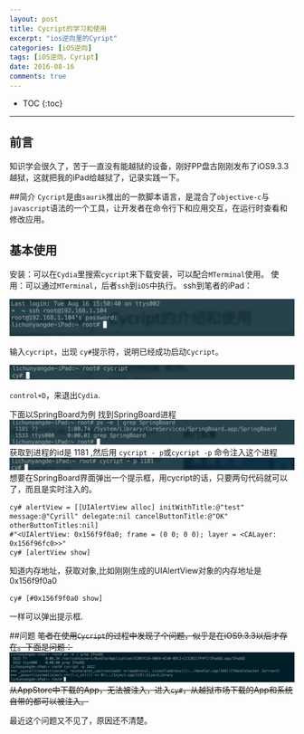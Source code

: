 ```yaml
---
layout: post
title: Cycript的学习和使用
excerpt: "ios逆向里的Cyript"
categories: [iOS逆向]
tags: [iOS逆向，Cyript]
date: 2016-08-16
comments: true
---
```


* TOC
{:toc}
---

## 前言

知识学会很久了，苦于一直没有能越狱的设备，刚好PP盘古刚刚发布了iOS9.3.3越狱，这就把我的iPad给越狱了，记录实践一下。



##简介
`Cycript`是由`saurik`推出的一款脚本语言，是混合了`objective-c`与`javascript`语法的一个工具，让开发者在命令行下和应用交互，在运行时查看和修改应用。



## 基本使用

安装：可以在`Cydia`里搜索`cycript`来下载安装，可以配合`MTerminal`使用。
使用：可以通过`MTerminal`，后者`ssh`到`iOS`中执行。
ssh到笔者的iPad：

![Snip20160816_11.png](/img/article/cycript/Snip20160816_8.png)

输入`cycript`，出现 `cy#`提示符，说明已经成功启动`Cycript`。

![Snip20160816_11.png](/img/article/cycript/Snip20160816_6.png)

`control+D`，来退出`Cydia`.

下面以SpringBoard为例
找到SpringBoard进程
![Snip20160816_11.png](/img/article/cycript/Snip20160816_9.png)
获取到进程的id是 1181 ,然后用 `cycript - p`或`cycript -p` 命令注入这个进程
![Snip20160816_11.png](/img/article/cycript/Snip20160816_10.png)
想要在SpringBoard界面弹出一个提示框，用cycript的话，只要两句代码就可以了，而且是实时注入的。

```
cy# alertView = [[UIAlertView alloc] initWithTitle:@"test" message:@"Cyrill" delegate:nil cancelButtonTitle:@"OK" otherButtonTitles:nil]
#"<UIAlertView: 0x156f9f0a0; frame = (0 0; 0 0); layer = <CALayer: 0x156f96fc0>>"
cy# [alertView show]
```
知道内存地址，获取对象,比如刚刚生成的UIAlertView对象的内存地址是 0x156f9f0a0

```
cy# [#0x156f9f0a0 show]
```
一样可以弹出提示框.




##问题
~~笔者在使用`Cycript`的过程中发现了个问题，似乎是在iOS9.3.3以后才存在。下面是问题：
![Snip20160816_11.png](/img/article/cycript/Snip20160816_11.png)
从AppStore中下载的App，无法被注入，进入`cy#`，从越狱市场下载的App和系统自带的都可以被注入。~~

最近这个问题又不见了，原因还不清楚。